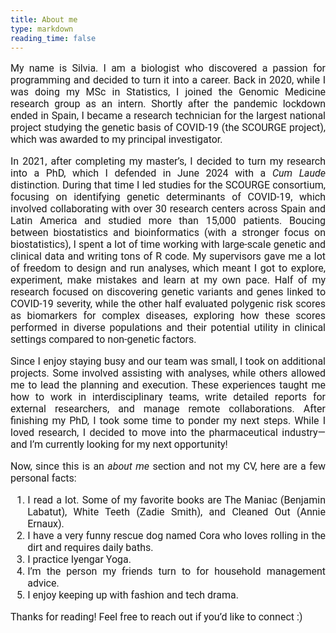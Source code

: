 ```yaml
---
title: About me
type: markdown
reading_time: false
---
```


<span style="font-family: 'Roboto', sans-serif; font-size: 16px; text-align: justify;">

  My name is Silvia. I am a biologist who discovered a passion for programming and decided to turn it into a career. Back in 2020, while I was doing my MSc in Statistics, I joined the Genomic Medicine research group as an intern. Shortly after the pandemic lockdown ended in Spain, I became a research technician for the largest national project studying the genetic basis of COVID-19 (the SCOURGE project), which was awarded to my principal investigator.

  In 2021, after completing my master’s, I decided to turn my research into a PhD, which I defended in June 2024 with a _Cum Laude_ distinction. During that time I led studies for the SCOURGE consortium, focusing on identifying genetic determinants of COVID-19, which involved collaborating with over 30 research centers across Spain and Latin America and studied more than 15,000 patients. Boucing between biostatistics and bioinformatics (with a stronger focus on biostatistics), I spent a lot of time working with large-scale genetic and clinical data and writing tons of R code. My supervisors gave me a lot of freedom to design and run analyses, which meant I got to explore, experiment, make mistakes and learn at my own pace.  Half of my research focused on discovering genetic variants and genes linked to COVID-19 severity, while the other half evaluated polygenic risk scores as biomarkers for complex diseases, exploring how these scores performed in diverse populations and their potential utility in clinical settings compared to non-genetic factors.

  Since I enjoy staying busy and our team was small, I took on additional projects. Some involved assisting with analyses, while others allowed me to lead the planning and execution. These experiences taught me how to work in interdisciplinary teams, write detailed reports for external researchers, and manage remote collaborations. After finishing my PhD, I took some time to ponder my next steps. While I loved research, I decided to move into the pharmaceutical industry—and I’m currently looking for my next opportunity!

  Now, since this is an _about me_ section and not my CV, here are a few personal facts:

  1. I read a lot. Some of my favorite books are The Maniac (Benjamin Labatut), White Teeth (Zadie Smith), and Cleaned Out (Annie Ernaux).
  2. I have a very funny rescue dog named Cora who loves rolling in the dirt and requires daily baths.
  3. I practice Iyengar Yoga.
  4. I’m the person my friends turn to for household management advice.
  5. I enjoy keeping up with fashion and tech drama.

  Thanks for reading! Feel free to reach out if you’d like to connect :)
</span>
